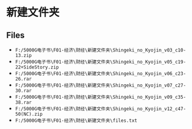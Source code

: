 # 新建文件夹

## Files

- `F:/5000G电子书\F01-经济\财经\新建文件夹\Shingeki_no_Kyojin_v03_c10-13.zip`
- `F:/5000G电子书\F01-经济\财经\新建文件夹\Shingeki_no_Kyojin_v05_c19-22+SideStory.zip`
- `F:/5000G电子书\F01-经济\财经\新建文件夹\Shingeki_no_Kyojin_v06_c23-26.rar`
- `F:/5000G电子书\F01-经济\财经\新建文件夹\Shingeki_no_Kyojin_v07_c27-30.rar`
- `F:/5000G电子书\F01-经济\财经\新建文件夹\Shingeki_no_Kyojin_v09_c35-38.rar`
- `F:/5000G电子书\F01-经济\财经\新建文件夹\Shingeki_no_Kyojin_v12_c47-50(NC).zip`
- `F:/5000G电子书\F01-经济\财经\新建文件夹\files.txt`
